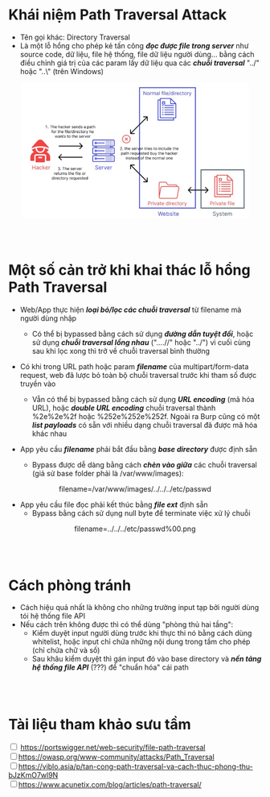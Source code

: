 # Khái niệm Path Traversal Attack
* Tên gọi khác: Directory Traversal
* Là một lỗ hổng cho phép kẻ tấn công ***đọc được file trong server*** như source code, dữ liệu, file hệ thống, file dữ liệu người dùng... bằng cách điều chỉnh giá trị của các param lấy dữ liệu qua các ***chuỗi traversal*** "../" hoặc "..\\" (trên Windows)
<div style="display:flex; justify-content: center;">
    <img src="./src/example.png" style="width: 90%">
</div>

<br><br>

# Một số cản trở khi khai thác lỗ hổng Path Traversal
* Web/App thực hiện ***loại bỏ/lọc các chuỗi traversal*** từ filename mà người dùng nhập
    * Có thể bị bypassed bằng cách sử dụng ***đường dẫn tuyệt đối***, hoặc sử dụng ***chuỗi traversal lồng nhau*** ("....//" hoặc "..\/") vì cuối cùng sau khi lọc xong thì trở về chuỗi traversal bình thường

* Có khi trong URL path hoặc param ***filename*** của multipart/form-data request, web đã lược bỏ toàn bộ chuỗi traversal trước khi tham số được truyền vào
    * Vẫn có thể bị bypassed bằng cách sử dụng ***URL encoding*** (mã hóa URL), hoặc ***double URL encoding*** chuỗi traversal thành %2e%2e%2f hoặc %252e%252e%252f. Ngoài ra Burp cũng có một ***list payloads*** có sẵn với nhiều dạng chuỗi traversal đã được mã hóa khác nhau

* App yêu cầu ***filename*** phải bắt đầu bằng ***base directory*** được định sẵn
    * Bypass được dễ dàng bằng cách ***chèn vào giữa*** các chuỗi traversal (giả sử base folder phải là /var/www/images):
<div style="text-align: center;">filename=/var/www/images/../../../etc/passwd</div>

* App yêu cầu file đọc phải kết thúc bằng ***file ext*** định sẵn
    * Bypass bằng cách sử dụng null byte để terminate việc xử lý chuỗi
<div style="text-align: center;">filename=../../../etc/passwd%00.png</div>

<br><br>

# Cách phòng tránh
* Cách hiệu quả nhất là không cho những trường input tạp bởi người dùng tói hệ thống file API
* Nếu cách trên không được thì có thể dùng "phòng thủ hai tầng":
    * Kiểm duyệt input người dùng trước khi thực thi nó bằng cách dùng whitelist, hoặc input chỉ chứa những nội dung trong tầm cho phép (chỉ chứa chữ và số)
    * Sau khâu kiểm duyệt thì gán input đó vào base directory và ***nền tảng hệ thống file API*** (???) để "chuẩn hóa" cái path

<br><br>

# Tài liệu tham khảo sưu tầm 
<input type="checkbox"> https://portswigger.net/web-security/file-path-traversal<br>
<input type="checkbox">https://owasp.org/www-community/attacks/Path_Traversal<br>
<input type="checkbox">https://viblo.asia/p/tan-cong-path-traversal-va-cach-thuc-phong-thu-bJzKmO7wl9N<br>
<input type="checkbox">https://www.acunetix.com/blog/articles/path-traversal/<br>